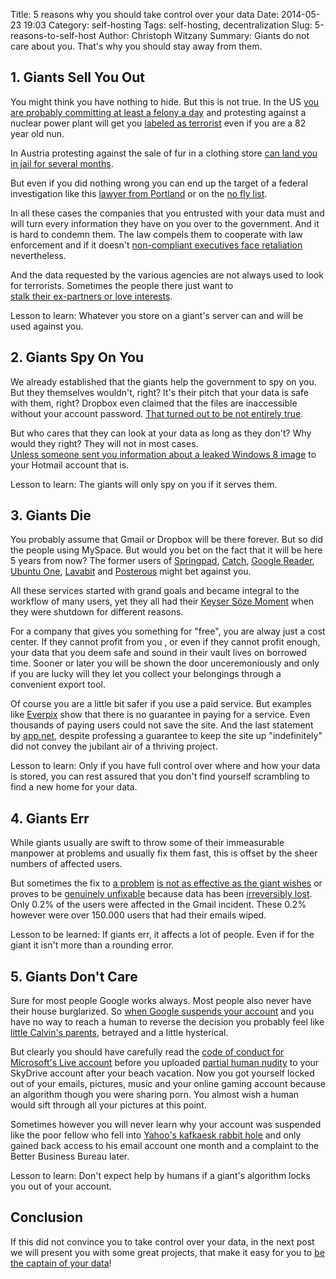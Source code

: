 Title: 5 reasons why you should take control over your data
Date: 2014-05-23 19:03
Category: self-hosting
Tags: self-hosting, decentralization
Slug: 5-reasons-to-self-host
Author: Christoph Witzany
Summary: Giants do not care about you. That's why you should stay away from them.




## 1. Giants Sell You Out

You might think you have nothing to hide. But this is not true. In the 
US [you are probably committing at least a felony a day][3-felonies] and 
protesting against a nuclear power plant will get you 
[labeled as terrorist][terrorist-nun] even if you are a 82 year old nun.

In Austria protesting against the sale of fur in a clothing store 
[can land you in jail for several months][animal-rights]. 

But even if you did nothing wrong you can end up the target of a federal 
investigation like this [lawyer from Portland][portland-lawyer] or on the 
[no fly list][no-fly-list].

In all these cases the companies that you entrusted with your data must and 
will turn every information they have on you over to the government. And it is 
hard to condemn them. The law compels them to cooperate with law enforcement 
and if it doesn't [non-compliant executives face retaliation][qwest] 
nevertheless.

And the data requested by the various agencies are not always used to look for 
terrorists. Sometimes the people there just want to   
[stalk their ex-partners or love interests][loveint]. 

Lesson to learn: Whatever you store on a giant's server can and will be used
against you.

## 2. Giants Spy On You

We already established that the giants help the government to spy on you. But 
they themselves wouldn't, right? It's their pitch that your data is safe with 
them, right? Dropbox even claimed that the files are inaccessible without your 
account password. [That turned out to be not entirely true][dropbox-claim].

But who cares that they can look at your data as long as they don't? Why would
they right? They will not in most cases.   
[Unless someone sent you information about a leaked Windows 8 image][hotmail-blogger] 
to your Hotmail account that is. 

Lesson to learn: The giants will only spy on you if it serves them. 


## 3. Giants Die

You probably assume that Gmail or Dropbox will be there forever. But so did the
people using MySpace. But would you bet on the fact that it will be here 5 
years from now? The former users of [Springpad][], [Catch][],
[Google Reader][google-reader], [Ubuntu One][ubuntu-one], [Lavabit][] and 
[Posterous][] might bet against you. 

All these services started with grand goals and became integral to the workflow 
of many users, yet they all had their [Keyser Söze Moment][keyser-soze-moment] 
when they were shutdown for different reasons.

For a company that gives you something for "free", you are alway just a cost 
center. If they cannot profit from you , or even if they cannot profit enough, 
your data that you deem safe and sound in their vault lives on borrowed time.
Sooner or later you will be shown the door unceremoniously and only if you are 
lucky will they let you collect your belongings through a convenient export 
tool. 

Of course you are a little bit safer if you use a paid service. But examples 
like [Everpix][] show that there is no guarantee in paying for a service. Even 
thousands of paying users could not save the site. And the last statement by 
[app.net][], despite professing a guarantee to keep the site up "indefinitely" 
did not convey the jubilant air of a thriving project.

Lesson to learn: Only if you have full control over where and how your data is 
stored, you can rest assured that you don't find yourself scrambling to find a 
new home for your data.



## 4. Giants Err

While giants usually are swift to throw some of their immeasurable manpower at 
problems and usually fix them fast, this is offset by the sheer numbers of 
affected users.

But sometimes the fix to [a problem][yahoo-xss] 
[is not as effective as the giant wishes][yahoo-xss-2] or proves to be 
[genuinely unfixable][microsoft-danger] because data has been 
[irreversibly lost][google-data-loss]. Only 0.2% of the users were affected in 
the Gmail incident. These 0.2% however were over 150.000 users that had their 
emails wiped.

Lesson to be learned: If giants err, it affects a lot of people. Even if for 
the giant it isn't more than a rounding error.

## 5. Giants Don't Care

Sure for most people Google works always. Most people also never have their 
house burglarized. So [when Google suspends your account][google-suspension]
and you have no way to reach a human to reverse the decision you probably feel 
like [little Calvin's parents][calvin], betrayed and a little hysterical. 

But clearly you should have carefully read the 
[code of conduct for Microsoft's Live account][live-coc] before you 
uploaded [partial human nudity][skydrive] to your SkyDrive account after your 
beach vacation. Now you got yourself locked out of your emails, pictures, music 
and your online gaming account because an algorithm though you were sharing 
porn. You almost wish a human would sift through all your pictures at this 
point.

Sometimes however you will never learn why your account was suspended like the
poor fellow who fell into [Yahoo's kafkaesk rabbit hole][yahoo] and only gained
back access to his email account one month and a complaint to the Better 
Business Bureau later.

Lesson to learn: Don't expect help by humans if a giant's algorithm locks you
out of your account.


## Conclusion

If this did not convince you to take control over your data, in the next post 
we will present you with some great projects, that make it easy for you to [be 
the  captain of your data][cloudfleet]!



[3-felonies]: http://www.amazon.com/exec/obidos/ASIN/B00505UZ4G/ref=nosim/0sil8 "Three Felonies A Day by Harvey Silverglate"
[terrorist-nun]: http://topinfopost.com/2013/05/31/82-year-old-nun-about-to-be-sentenced-as-a-terrorist "82 year old nun about to be sentenced as a terrorist"
[animal-rights]: https://de.wikipedia.org/wiki/Wiener_neust%C3%A4dter_Tiersch%C3%BCtzerprozess#Ermittlungen_und_Verhaftungen "Wiener Neustädter Tierschützerprozess - Sorry only in German"
[portland-lawyer]: http://www.komonews.com/news/archive/4125406.html "Portland Lawyer Cleared In Madrid Bombing Case"
[no-fly-list]: http://www.mercurynews.com/crime-courts/ci_24911422/u-s-government-loses-challenge-no-fly-lists "No-fly list challenged: Stanford student wrongly labeled a terrorist, judge says"
[qwest]: http://www.dailykos.com/story/2013/10/01/1243061/-Qwest-CEO-Who-Resisted-NSA-Spying-Finally-Released-From-Prison-After-Four-Years-of-Incarceration "Qwest CEO Who Resisted NSA Spying Finally Released From Prison After Four Years of Incarceration"
[loveint]: http://blogs.wsj.com/washwire/2013/08/23/nsa-officers-sometimes-spy-on-love-interests/ "NSA Officers Spy on Love Interests"
[google-suspension]: http://www.slate.com/articles/technology/future_tense/2013/04/life_without_google_when_my_account_was_suspended_i_felt_like_i_d_been_dumped.html "Can You Live Without Google?"
[calvin]: http://www.gocomics.com/calvinandhobbes/2014/05/20 "This is one of the things you always figure will happen to other people. - Unfortunately we're all someone else to someone else"
[live-coc]: http://windows.microsoft.com/en-GB/windows-live/code-of-conduct "Windows Life - Code of Conduct"
[skydrive]: http://www.geek.com/news/skydrive-account-suspensions-prove-you-cant-trust-cloud-storage-1503931/ "SkyDrive account suspensions prove you can’t trust cloud storage"
[yahoo]: http://www.thegeekprofessor.com/arguing-a-yahoo-account-suspension/ "Arguing a Yahoo! Account Suspension"
[springpad]: http://www.engadget.com/2014/05/23/springpad-shutting-down/ "Springpad shutting down"
[catch]: http://research.gigaom.com/2013/08/evernote-competitor-catch-to-shut-down/ "Evernote competitor Catch to shut down"
[google-reader]: http://edition.cnn.com/2013/03/14/tech/web/google-reader-discontinued/index.html "Google Reader shutting down"
[ubuntu-one]: http://arstechnica.com/information-technology/2014/04/ubuntu-one-storage-and-music-service-shut-down-by-canonical/ "Ubuntu One storage and music service shut down by Canonical"
[lavabit]: http://www.theguardian.com/commentisfree/2014/may/20/why-did-lavabit-shut-down-snowden-email "Secrets, lies and Snowden's email: why I was forced to shut down Lavabit"
[posterous]: http://techcrunch.com/2013/02/15/posterous-will-shut-down-on-april-30th-co-founder-garry-tan-launches-posthaven-to-save-your-sites/ "Posterous Will Shut Down On April 30th, Co-Founder Garry Tan Launches Posthaven To Save Your Sites"
[keyser-soze-moment]: https://www.youtube.com/watch?v=IkJqKOb0ZhY "... and like that, it's gone"
[everpix]: http://www.your-digital-life.com/photo-sharing-site-everpix-shutting-down/ "Photo-Sharing Site Everpix Shutting Down"
[app.net]: http://blog.app.net/2014/05/06/app-net-state-of-the-union/ "App.net State of the Union"
[dropbox-claim]: http://www.wired.com/2011/05/dropbox-ftc/ "Dropbox Lied to Users About Data Security, Complaint to FTC Alleges"
[hotmail-blogger]: http://money.cnn.com/2014/03/21/technology/security/microsoft-email/index.html "Microsoft defends its right to read your email"
[yahoo-xss]: http://thenextweb.com/insider/2013/01/07/yahoo-mail-users-hit-by-widespread-hacking-xss-exploit-seemingly-to-blame/ "Yahoo Mail users hit by widespread hacking, XSS exploit seemingly to blame (Update: Fixed)"
[yahoo-xss-2]: http://www.offensive-security.com/offsec/yahoo-dom-xss-0day-prevails/ "Yahoo DOM XSS 0day – Not fixed yet!"
[microsoft-danger]: http://appleinsider.com/articles/09/10/11/microsofts_danger_sidekick_data_loss_casts_dark_on_cloud_computing "Microsoft's Danger Sidekick data loss casts dark on cloud computing"
[google-data-loss]: http://www.developerfusion.com/news/112985/gmail-data-loss-bug-causes-complete-data-loss-calls-for-tape-backups/ "Gmail data loss bug causes complete data loss, calls for tape backups"
[cloudfleet]: https://cloudfleet.io/
